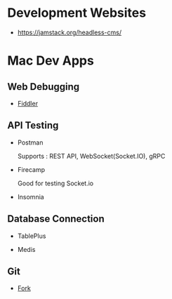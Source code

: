 # Development Websites 

* https://jamstack.org/headless-cms/


# Mac Dev Apps

## Web Debugging

* [Fiddler](https://www.telerik.com/fiddler)

## API Testing

* Postman

  Supports : REST API, WebSocket(Socket.IO), gRPC

* Firecamp

  Good for testing Socket.io

* Insomnia 

## Database Connection

* TablePlus 

* Medis

## Git

* [Fork](https://git-fork.com/)
